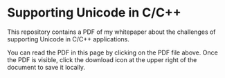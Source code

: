 # Supporting Unicode in C/C++

This repository contains a PDF of my whitepaper about the challenges of supporting Unicode in C/C++
applications.

You can read the PDF in this page by clicking on the PDF file above.  Once the PDF is visible, click
the download icon at the upper right of the document to save it locally.
